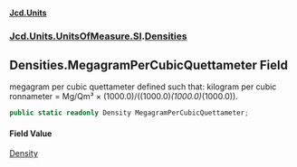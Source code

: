 #### [Jcd.Units](index 'index')
### [Jcd.Units.UnitsOfMeasure.SI](Jcd.Units.UnitsOfMeasure.SI 'Jcd.Units.UnitsOfMeasure.SI').[Densities](Densities 'Jcd.Units.UnitsOfMeasure.SI.Densities')

## Densities.MegagramPerCubicQuettameter Field

megagram per cubic quettameter defined such that: kilogram per cubic ronnameter = Mg/Qm³ ×
(1000.0)/((1000.0)*(1000.0)*(1000.0)).

```csharp
public static readonly Density MegagramPerCubicQuettameter;
```

#### Field Value
[Density](Density 'Jcd.Units.UnitTypes.Density')